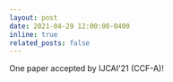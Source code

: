 ```yaml
---
layout: post
date: 2021-04-29 12:00:00-0400
inline: true
related_posts: false
---
```


One paper accepted by IJCAI'21 (CCF-A)! 